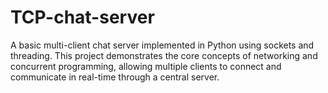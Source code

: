 # TCP-chat-server
A basic multi-client chat server implemented in Python using sockets and threading. This project demonstrates the core concepts of networking and concurrent programming, allowing multiple clients to connect and communicate in real-time through a central server.
